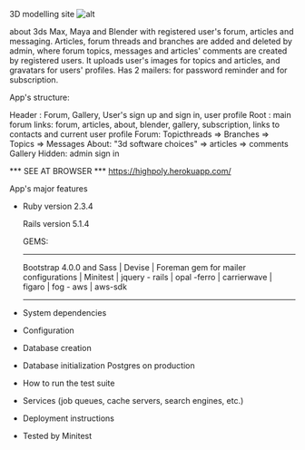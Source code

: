 3D modelling site 
![alt](https://github.com/miarhost/highpoly/app/assets/images/scheme.jpg)

 about 3ds Max, Maya and Blender with registered user's forum, articles and messaging. Articles, forum threads and branches are added and deleted by admin, where forum topics, messages and articles' comments are created by registered users.  It uploads user's images for topics and articles, and gravatars for users' profiles. Has 2 mailers: for password reminder and for subscription. 
 
 App's structure: 

 Header : Forum, Gallery, User's sign up and sign in, user profile
 Root : main forum links: forum, articles, about, blender, gallery, subscription, links to contacts and current user profile
 Forum: Topicthreads => Branches => Topics => Messages
 About: "3d software choices" => articles => comments
 Gallery
 Hidden: admin sign in


*** SEE AT BROWSER ***
https://highpoly.herokuapp.com/

App's major features

* Ruby version 2.3.4

  Rails version 5.1.4

  GEMS: 
  ______________________

  Bootstrap 4.0.0 and Sass |
  Devise |
  Foreman gem for mailer configurations |
  Minitest |
  jquery - rails |
  opal -ferro |
  carrierwave |
  figaro |
  fog - aws |
  aws-sdk
 
  
  ______________________
  

* System dependencies

* Configuration

* Database creation

* Database initialization
Postgres on production

* How to run the test suite

* Services (job queues, cache servers, search engines, etc.)

* Deployment instructions

* Tested by Minitest
